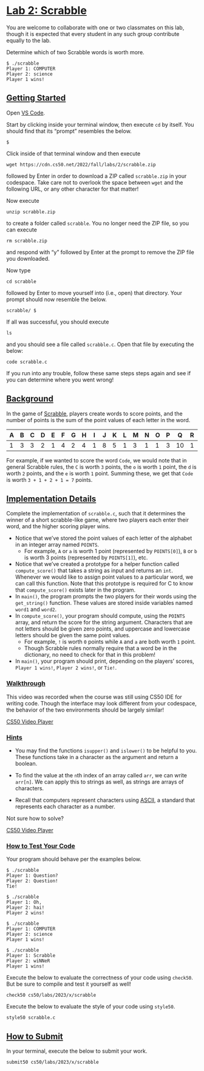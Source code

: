 # [Lab 2: Scrabble](#lab-2-scrabble)

You are welcome to collaborate with one or two classmates on this lab,
though it is expected that every student in any such group contribute
equally to the lab.

Determine which of two Scrabble words is worth more.

``` highlight
$ ./scrabble
Player 1: COMPUTER
Player 2: science
Player 1 wins!
```

## [Getting Started](#getting-started)

Open [VS Code](https://cs50.dev/).

Start by clicking inside your terminal window, then execute `cd` by
itself. You should find that its “prompt” resembles the below.

``` highlight
$
```

Click inside of that terminal window and then execute

``` highlight
wget https://cdn.cs50.net/2022/fall/labs/2/scrabble.zip
```

followed by Enter in order to download a ZIP called `scrabble.zip` in
your codespace. Take care not to overlook the space between `wget` and
the following URL, or any other character for that matter!

Now execute

``` highlight
unzip scrabble.zip
```

to create a folder called `scrabble`. You no longer need the ZIP file,
so you can execute

``` highlight
rm scrabble.zip
```

and respond with “y” followed by Enter at the prompt to remove the ZIP
file you downloaded.

Now type

``` highlight
cd scrabble
```

followed by Enter to move yourself into (i.e., open) that directory.
Your prompt should now resemble the below.

``` highlight
scrabble/ $
```

If all was successful, you should execute

``` highlight
ls
```

and you should see a file called `scrabble.c`. Open that file by
executing the below:

``` highlight
code scrabble.c
```

If you run into any trouble, follow these same steps steps again and see
if you can determine where you went wrong!

## [Background](#background)

In the game of [Scrabble](https://scrabble.hasbro.com/en-us/rules),
players create words to score points, and the number of points is the
sum of the point values of each letter in the word.

|  **A**  |  **B**  |  **C**  |  **D**  |  **E**  |  **F**  |  **G**  |  **H**  |  **I**  |  **J**  |  **K**  |  **L**  |  **M**  |  **N**  |  **O**  |  **P**  |  **Q**  |  **R**  |  **S**  |  **T**  |  **U**  |  **V**  |  **W**  |  **X**  |  **Y**  |  **Z**  |
|---------|---------|---------|---------|---------|---------|---------|---------|---------|---------|---------|---------|---------|---------|---------|---------|---------|---------|---------|---------|---------|---------|---------|---------|---------|---------|
|    1    |    3    |    3    |    2    |    1    |    4    |    2    |    4    |    1    |    8    |    5    |    1    |    3    |    1    |    1    |    3    |   10    |    1    |    1    |    1    |    1    |    4    |    4    |    8    |    4    |   10    |


For example, if we wanted to score the word `Code`, we would note that
in general Scrabble rules, the `C` is worth `3` points, the `o` is worth
`1` point, the `d` is worth `2` points, and the `e` is worth `1` point.
Summing these, we get that `Code` is worth `3 + 1 + 2 + 1 = 7` points.

## [Implementation Details](#implementation-details)

Complete the implementation of `scrabble.c`, such that it determines the
winner of a short scrabble-like game, where two players each enter their
word, and the higher scoring player wins.

- Notice that we’ve stored the point values of each letter of the
  alphabet in an integer array named `POINTS`.
  - For example, `A` or `a` is worth 1 point (represented by
    `POINTS[0]`), `B` or `b` is worth 3 points (represented by
    `POINTS[1]`), etc.
- Notice that we’ve created a prototype for a helper function called
  `compute_score()` that takes a string as input and returns an `int`.
  Whenever we would like to assign point values to a particular word, we
  can call this function. Note that this prototype is required for C to
  know that `compute_score()` exists later in the program.
- In `main()`, the program prompts the two players for their words using
  the `get_string()` function. These values are stored inside variables
  named `word1` and `word2`.
- In `compute_score()`, your program should compute, using the `POINTS`
  array, and return the score for the string argument. Characters that
  are not letters should be given zero points, and uppercase and
  lowercase letters should be given the same point values.
  - For example, `!` is worth `0` points while `A` and `a` are both
    worth `1` point.
  - Though Scrabble rules normally require that a word be in the
    dictionary, no need to check for that in this problem!
- In `main()`, your program should print, depending on the players’
  scores, `Player 1 wins!`, `Player 2 wins!`, or `Tie!`.

### [Walkthrough](#walkthrough)

This video was recorded when the course was still using CS50 IDE for
writing code. Though the interface may look different from your
codespace, the behavior of the two environments should be largely
similar!

[CS50 Video Player](https://video.cs50.io/RtjxxxlN1gc)

### [Hints](#hints)

- You may find the functions `isupper()` and `islower()` to be helpful
  to you. These functions take in a character as the argument and return
  a boolean.

- To find the value at the `n`th index of an array called `arr`, we can
  write `arr[n]`. We can apply this to strings as well, as strings are
  arrays of characters.

- Recall that computers represent characters using
  [ASCII](https://asciitable.com/), a standard that represents each
  character as a number.

Not sure how to solve?

[CS50 Video Player](https://video.cs50.io/USiLkXuXJEg)

### [How to Test Your Code](#how-to-test-your-code)

Your program should behave per the examples below.

``` highlight
$ ./scrabble
Player 1: Question?
Player 2: Question!
Tie!
```

``` highlight
$ ./scrabble
Player 1: Oh,
Player 2: hai!
Player 2 wins!
```

``` highlight
$ ./scrabble
Player 1: COMPUTER
Player 2: science
Player 1 wins!
```

``` highlight
$ ./scrabble
Player 1: Scrabble
Player 2: wiNNeR
Player 1 wins!
```

Execute the below to evaluate the correctness of your code using
`check50`. But be sure to compile and test it yourself as well!

``` highlight
check50 cs50/labs/2023/x/scrabble
```

Execute the below to evaluate the style of your code using `style50`.

``` highlight
style50 scrabble.c
```

## [How to Submit](#how-to-submit)

In your terminal, execute the below to submit your work.

``` highlight
submit50 cs50/labs/2023/x/scrabble
```

